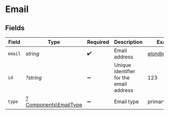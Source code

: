 # Email


## Fields

| Field                                                         | Type                                                          | Required                                                      | Description                                                   | Example                                                       |
| ------------------------------------------------------------- | ------------------------------------------------------------- | ------------------------------------------------------------- | ------------------------------------------------------------- | ------------------------------------------------------------- |
| `email`                                                       | *string*                                                      | :heavy_check_mark:                                            | Email address                                                 | elon@musk.com                                                 |
| `id`                                                          | *?string*                                                     | :heavy_minus_sign:                                            | Unique identifier for the email address                       | 123                                                           |
| `type`                                                        | [?Components\EmailType](../../Models/Components/EmailType.md) | :heavy_minus_sign:                                            | Email type                                                    | primary                                                       |